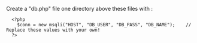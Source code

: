 Create a "db.php" file one directory above these files with :
  
  ```
    <?php
      $conn = new msqli("HOST", "DB_USER", "DB_PASS", "DB_NAME");    // Replace these values with your own!
    ?>
  ```
